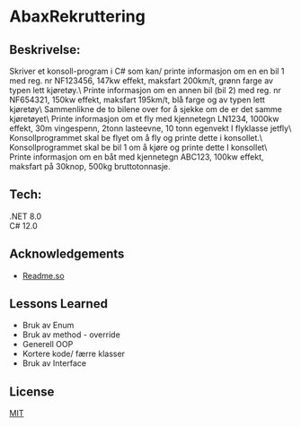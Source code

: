 

# AbaxRekruttering

## Beskrivelse:
Skriver et konsoll-program i C# som kan/ 
printe informasjon om en en bil 1 med reg. nr NF123456, 147kw effekt, maksfart 200km/t, grønn farge av typen lett kjøretøy.\ 
Printe informasjon om en annen bil (bil 2) med reg. nr NF654321, 150kw effekt, maksfart 195km/t, blå farge og av typen lett kjøretøy\ 
Sammenlikne de to bilene over for å sjekke om de er det samme kjøretøyet\ 
Printe informasjon om et fly med kjennetegn LN1234, 1000kw effekt, 30m vingespenn, 2tonn lasteevne, 10 tonn egenvekt I flyklasse jetfly\ 
Konsollprogrammet skal be flyet om å fly og printe dette i konsollet.\ 
Konsollprogrammet skal be bil 1 om å kjøre og printe dette I konsollet\     
Printe informasjon om en båt med kjennetegn ABC123, 100kw effekt, maksfart på 30knop, 500kg bruttotonnasje.

## Tech: 
.NET 8.0\
C# 12.0

## Acknowledgements

 - [Readme.so](https://readme.so/editor)


## Lessons Learned

* Bruk av Enum
* Bruk av method - override
* Generell OOP
* Kortere kode/ færre klasser
* Bruk av Interface


## License

[MIT](https://choosealicense.com/licenses/mit/)

